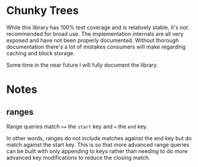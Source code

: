 # Chunky Trees

While this library has 100% test coverage and is relatively stable, it's
not recommended for broad use. The implementation internals are all very
exposed and have not been properly documented. Without thorough documentation
there's a lot of mistakes consumers will make regarding caching and block
storage.

Some time in the near future I will fully document the library.

# Notes

## ranges

Range queries match `>=` the `start` key and `<` the `end` key.

In other words, ranges do not include matches against the end key
but do match against the start key. This is so that more advanced
range queries can be built with only appending to keys rather than
needing to do more advanced key modifications to reduce the closing
match.
